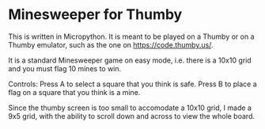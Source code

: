 # Minesweeper for Thumby

This is written in Micropython. It is meant to be played on a Thumby or on a Thumby emulator, such as the one on https://code.thumby.us/.

It is a standard Minesweeper game on easy mode, i.e. there is a 10x10 grid and you must flag 10 mines to win.

Controls: Press A to select a square that you think is safe. Press B to place a flag on a square that you think is a mine.

Since the thumby screen is too small to accomodate a 10x10 grid, I made a 9x5 grid, with the ability to scroll down and across to view the whole board.